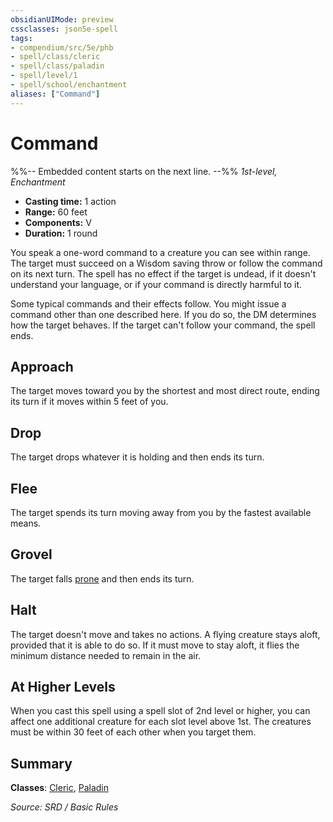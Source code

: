 ```yaml
---
obsidianUIMode: preview
cssclasses: json5e-spell
tags:
- compendium/src/5e/phb
- spell/class/cleric
- spell/class/paladin
- spell/level/1
- spell/school/enchantment
aliases: ["Command"]
---
```

# Command
%%-- Embedded content starts on the next line. --%%
*1st-level, Enchantment*  

- **Casting time:** 1 action
- **Range:** 60 feet
- **Components:** V
- **Duration:** 1 round

You speak a one-word command to a creature you can see within range. The target must succeed on a Wisdom saving throw or follow the command on its next turn. The spell has no effect if the target is undead, if it doesn't understand your language, or if your command is directly harmful to it.

Some typical commands and their effects follow. You might issue a command other than one described here. If you do so, the DM determines how the target behaves. If the target can't follow your command, the spell ends.

## Approach

The target moves toward you by the shortest and most direct route, ending its turn if it moves within 5 feet of you.

## Drop

The target drops whatever it is holding and then ends its turn.

## Flee

The target spends its turn moving away from you by the fastest available means.

## Grovel

The target falls [prone](rules/conditions.md#prone) and then ends its turn.

## Halt

The target doesn't move and takes no actions. A flying creature stays aloft, provided that it is able to do so. If it must move to stay aloft, it flies the minimum distance needed to remain in the air.

## At Higher Levels

When you cast this spell using a spell slot of 2nd level or higher, you can affect one additional creature for each slot level above 1st. The creatures must be within 30 feet of each other when you target them.

## Summary

**Classes**: [Cleric](compendium/classes/cleric.md), [Paladin](compendium/classes/paladin.md)

*Source: SRD / Basic Rules*